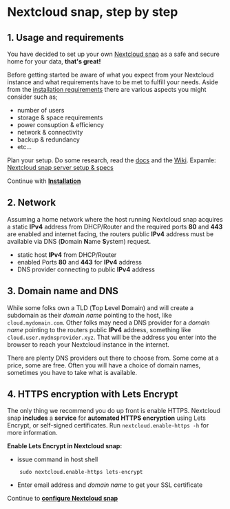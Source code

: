 # Nextcloud snap, step by step

## 1. Usage and requirements
You have decided to set up your own [Nextcloud snap](https://github.com/nextcloud-snap/nextcloud-snap) as a safe and secure home for your data, **that's great!**

Before getting started be aware of what you expect from your Nextcloud instance and what requirements have to be met to fulfill your needs. 
Aside from the [installation requirements](https://github.com/nextcloud-snap/nextcloud-snap/wiki/Installation-requirements) there are various aspects you might consider such as;
+ number of users
+ storage & space requirements
+ power consuption & efficiency
+ network & connectivity
+ backup & redundancy
+ etc...

Plan your setup. Do some research, read the [docs](https://github.com/nextcloud-snap/nextcloud-snap) and the [Wiki](https://github.com/nextcloud-snap/nextcloud-snap/wiki). Expamle: [Nextcloud snap server setup & specs](https://github.com/scubamuc/scubamuc.github.io)

Continue with [**Installation**](https://github.com/nextcloud-snap/nextcloud-snap/wiki/install-Nextcloud-snap)

## 2. Network
Assuming a home network where the host running Nextcloud snap acquires a static **IPv4** address from DHCP/Router and the required ports **80** and **443** are enabled and internet facing, 
the routers public **IPv4** address must be available via DNS (**D**omain **N**ame **S**ystem) request. 

+ static host **IPv4** from DHCP/Router
+ enabled Ports **80** and **443** for **IPv4** address
+ DNS provider connecting to public **IPv4** address

## 3. Domain name and DNS
While some folks own a TLD (**T**op **L**evel **D**omain) and will create a subdomain as their *domain name* pointing to the host, like `cloud.mydomain.com`. Other folks may need a DNS provider for a *domain name* pointing to the routers public **IPv4** address, something like `cloud.user.mydnsprovider.xyz`. That will be the address you enter into the browser to reach your Nextcloud instance in the internet. 

There are plenty DNS providers out there to choose from. Some come at a price, some are free. Often you will have a choice of domain names, sometimes you have to take what is available.

## 4. HTTPS encryption with Lets Encrypt 

The only thing we recommend you do up front is enable HTTPS. Nextcloud snap **includes** a **service** for **automated HTTPS encryption** using Lets Encrypt, or self-signed certificates. Run `nextcloud.enable-https -h` for more information.

**Enable Lets Encrypt in Nextcloud snap:**

+ issue command in host shell

```
    sudo nextcloud.enable-https lets-encrypt
```

+ Enter email address and *domain name* to get your SSL certificate

Continue to [**configure Nextcloud snap**](https://github.com/nextcloud-snap/nextcloud-snap/wiki/configure-Nextcloud-snap)
